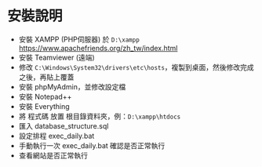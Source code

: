 # 安裝說明

* 安裝 XAMPP (PHP伺服器) 於 `D:\xampp` <https://www.apachefriends.org/zh_tw/index.html>
* 安裝 Teamviewer (遠端)
* 修改 `C:\Windows\System32\drivers\etc\hosts`，複製到桌面，然後修改完成之後，再貼上覆蓋
* 安裝 phpMyAdmin，並修改設定檔
* 安裝 Notepad++
* 安裝 Everything
* 將 程式碼 放置 根目錄資料夾，例：`D:\xampp\htdocs`
* 匯入 database_structure.sql
* 設定排程 exec_daily.bat
* 手動執行一次 exec_daily.bat 確認是否正常執行
* 查看網站是否正常執行
